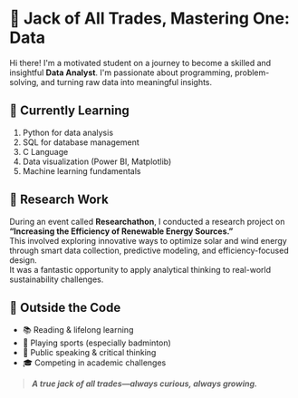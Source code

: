 # 🎯 Jack of All Trades, Mastering One: Data

Hi there! I'm a motivated student on a journey to become a skilled and insightful **Data Analyst**. I'm passionate about programming, problem-solving, and turning raw data into meaningful insights.

## 🚀 Currently Learning

1. Python for data analysis
2. SQL for database management
3. C Language
4. Data visualization (Power BI, Matplotlib)
5. Machine learning fundamentals

## 📡 Research Work

During an event called **Researchathon**, I conducted a research project on  
**“Increasing the Efficiency of Renewable Energy Sources.”**  
This involved exploring innovative ways to optimize solar and wind energy through smart data collection, predictive modeling, and efficiency-focused design.  
It was a fantastic opportunity to apply analytical thinking to real-world sustainability challenges.

## 🎾 Outside the Code

- 📚 Reading & lifelong learning  
- 🏸 Playing sports (especially badminton)  
- 🧠 Public speaking & critical thinking  
- 🎓 Competing in academic challenges  

> ***A true jack of all trades—always curious, always growing.***
